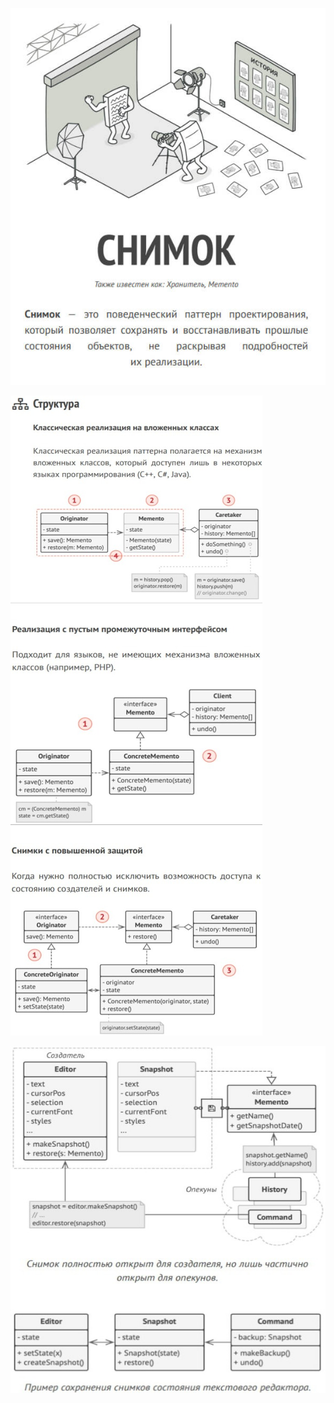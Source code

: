 ![memento.jpg](memento.jpg)

![memento-structure.jpg](memento-structure.jpg)

![memento-example.jpg](memento-example.jpg)